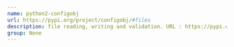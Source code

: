 ```yaml
---
name: python2-configobj
url: https://pypi.org/project/configobj/#files
description: file reading, writing and validation. URL : https://pypi.org/project/configobj/#files Groups : None
group: None
---
```

